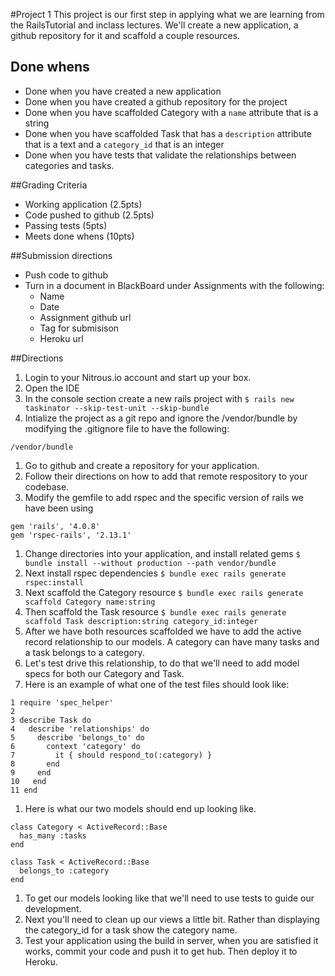 #Project 1
This project is our first step in applying what we are learning from the RailsTutorial and inclass lectures. We'll create a new application, a github repository for it and scaffold a couple resources.  

## Done whens
* Done when you have created a new application 
* Done when you have created a github repository for the project 
* Done when you have scaffolded Category with a ```name``` attribute that is a string
* Done when you have scaffolded Task that has a ```description``` attribute that is a text and a ```category_id``` that is an integer 
* Done when you have tests that validate the relationships between categories and tasks.
 
##Grading Criteria
* Working application (2.5pts)
* Code pushed to github (2.5pts)
* Passing tests (5pts)
* Meets done whens (10pts) 

##Submission directions
* Push code to github
* Turn in a document in BlackBoard under Assignments with the following:
  * Name
  * Date
  * Assignment github url
  * Tag for submisison 
  * Heroku url

##Directions
1. Login to your Nitrous.io account and start up your box.
1. Open the IDE
1. In the console section create a new rails project with ```$ rails new taskinator --skip-test-unit --skip-bundle```
1. Intialize the project as a git repo and ignore the  /vendor/bundle by modifying the .gitignore file to have the following:
```
/vendor/bundle
```
1. Go to github and create a repository for your application.
1. Follow their directions on how to add that remote respository to your codebase.
1. Modify the gemfile to add rspec and the specific version of rails we have been using
```
gem 'rails', '4.0.8'
gem 'rspec-rails', '2.13.1'
```

1. Change directories into your application, and install related gems ```$ bundle install --without production --path vendor/bundle```
1. Next install rspec dependencies ```$ bundle exec rails generate rspec:install```
1. Next scaffold the Category resource ```$ bundle exec rails generate scaffold Category name:string```
1. Then scaffold the Task resource ```$ bundle exec rails generate scaffold Task description:string category_id:integer```
1. After we have both resources scaffolded we have to add the active record relationship to our models. A category can have many tasks and a task belongs to a category.  
1. Let's test drive this relationship, to do that we'll need to add model specs for both our Category and Task.
1. Here is an example of what one of the test files should look like:
```
1 require 'spec_helper'
2
3 describe Task do
4   describe 'relationships' do
5     describe 'belongs_to' do
6       context 'category' do
7         it { should respond_to(:category) }
8       end
9     end
10   end
11 end
```
1. Here is what our two models should end up looking like.
```
class Category < ActiveRecord::Base
  has_many :tasks
end
```
```
class Task < ActiveRecord::Base
  belongs_to :category
end
```
1. To get our models looking like that we'll need to use tests to guide our development.
1. Next you'll need to clean up our views a little bit. Rather than displaying the category_id for a task show the category name.
1. Test your application using the build in server, when you are satisfied it works, commit your code and push it to get hub. Then deploy it to Heroku.
